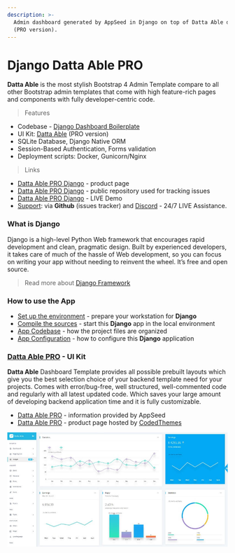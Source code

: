 ```yaml
---
description: >-
  Admin dashboard generated by AppSeed in Django on top of Datta Able design
  (PRO version).
---
```


# Django Datta Able PRO

**Datta Able** is the most stylish Bootstrap 4 Admin Template compare to all other Bootstrap admin templates that come with high feature-rich pages and components with fully developer-centric code.

> Features

* Codebase - [Django Dashboard Boilerplate](../../boilerplate-code/django-dashboard.md)
* UI Kit: [Datta Able](../../content/bootstrap-template/datta-able-pro.md) \(PRO version\)  
* SQLite Database, Django Native ORM
* Session-Based Authentication, Forms validation
* Deployment scripts: Docker, Gunicorn/Nginx 

> Links

* [Datta Able PRO Django](https://appseed.us/admin-dashboards/django-dashboard-dattaable-pro) - product page
* [Datta Able PRO Django](https://github.com/app-generator/django-dashboard-dattaable-pro) - public repository used for tracking issues
* [Datta Able PRO Django](https://django-datta-able-pro.appseed-srv1.com/) - LIVE Demo
* [Support](https://appseed.us/support):  via **Github** \(issues tracker\) and [Discord](https://discord.gg/fZC6hup) - 24/7 LIVE Assistance. 



### What is Django

Django is a high-level Python Web framework that encourages rapid development and clean, pragmatic design. Built by experienced developers, it takes care of much of the hassle of Web development, so you can focus on writing your app without needing to reinvent the wheel. It’s free and open source.

> Read more about [Django Framework](../../content/what-is/django.md)



### How to use the App

* [Set up the environment](../../boilerplate-code/django-dashboard.md#environment-1) - prepare your workstation for **Django**
* [Compile the sources](../../boilerplate-code/django-dashboard.md#build-the-app-1) - start this **Django** app in the local environment
* [App Codebase](../../boilerplate-code/django-dashboard.md#app-codebase) - how the project files are organized
* [App Configuration](../../boilerplate-code/django-dashboard.md#app-configuration) - how to configure this **Django** application



### [Datta Able PRO](../../content/bootstrap-template/datta-able-pro.md) - UI Kit

**Datta Able** Dashboard Template provides all possible prebuilt layouts which give you the best selection choice of your backend template need for your projects. Comes with error/bug-free, well structured, well-commented code and regularly with all latest updated code. Which saves your large amount of developing backend application time and it is fully customizable.

* [Datta Able PRO](../../content/bootstrap-template/datta-able-pro.md) - information provided by AppSeed
* [Datta Able PRO](https://bit.ly/36XkKCk) - product page hosted by [CodedThemes](../../content/partners/codedthemes.md)

![Datta Able - Premium Dashboard Template](../../.gitbook/assets/docs-cover-datta-able-pro.jpg)

